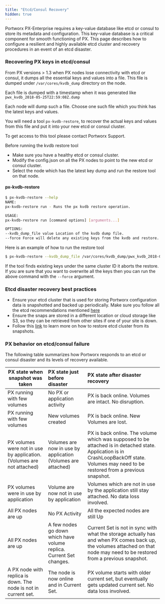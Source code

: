 ```yaml
---
title: "Etcd/Consul Recovery"
hidden: true
---
```


Portworx PX-Enterprise requires a key-value database like etcd or consul to store its metadata and configuration. This key-value database is a critical component for smooth functioning of PX. This page describes how to configure a resilient and highly available etcd cluster and recovery procedures in an event of an etcd disaster.

### Recovering PX keys in etcd/consul

From PX versions > 1.3 when PX nodes lose connectivity with etcd or consul, it dumps all the essential keys and values into a file. This file is dumped under `/var/cores/kvdb_dump` directory on the node.

Each file is dumped with a timestamp when it was generated like `pwx_kvdb_2018-05-25T22:59:08Z.dump`

Each node will dump such a file. Choose one such file which you think has the latest keys and values.

You will need a tool `px-kvdb-restore`, to recover the actual keys and values from this file and put it into your new etcd or consul cluster.

To get access to this tool please contact Portworx Support.

Before running the kvdb restore tool
* Make sure you have a healthy etcd or consul cluster.
* Modify the config.json on all the PX nodes to point to the new etcd or consul cluster.
* Select the node which has the latest key dump and run the restore tool on that node.

#### px-kvdb-restore
```bash
$ px-kvdb-restore --help
NAME:
px-kvdb-restore run - Runs the px kvdb restore operation.

USAGE:
px-kvdb-restore run [command options] [arguments...]

OPTIONS:
--kvdb_dump_file value Location of the kvdb dump file.
--force Force will delete any existing keys from the kvdb and restore.

```

Here is an example of how to run the restore tool

```bash
$ px-kvdb-restore --kvdb_dump_file /var/cores/kvdb_dump/pwx_kvdb_2018-05-25T22:59:08Z.dump
```

If the tool finds existing keys under the same cluster ID it aborts the restore. If you are sure that you want to overwrite all the keys then you can run the above
command with the `--force` argument.

### Etcd disaster recovery best practices

* Ensure your etcd cluster that is used for storing Portworx configuration data is snapshotted and backed up periodically. Make sure you follow all the etcd recommendations mentioned [here](/portworx-install-with-kubernetes/operate-and-maintain-on-kubernetes/etcd)
* Ensure the snaps are stored in a different location or cloud storage like S3, so they can be retrieved from other sites if one of your site is down.
* Follow this [link](https://coreos.com/etcd/docs/latest/op-guide/recovery.html) to learn more on how to restore etcd cluster from its snapshots.

### PX behavior on etcd/consul failure

The following table summarizes how Portworx responds to an etcd or consul disaster and its levels of recovery available.

| PX state when snapshot was taken | PX state just before disaster | PX state after disaster recovery |
|-----------------|:---------------|:-------------------------------|
| PX running with few volumes | No PX or application activity    | PX is back online. Volumes are intact. No disruption. |
| PX running with few volumes | New volumes created | PX is back online. New Volumes are lost. |
| PX volumes were not in use by application. (Volumes are not attached) | Volumes are now in use by application (Volumes are attached) | PX is back online. The volume which was supposed to be attached is in detached state. Application is in CrashLoopBackOff state. Volumes may need to be restored from a previous snapshot. |
| PX volumes were in use by application | Volume are now not in use by application | Volumes which are not in use by the application still stay attached. No data loss involved. |
| All PX nodes are up | No PX Activity | All the expected nodes are still Up |
| All PX nodes are up | A few nodes go down which have volume replica. Current Set changes. | Current Set is not in sync with what the storage actually has and when PX comes back up, the volumes attached on that node may need to be restored from a previous snapshot. |
| A PX node with replica is down. The node is not in current set. | The node is now online and in Current Set. | PX volume starts with older current set, but eventually gets updated current set. No data loss involved. |
